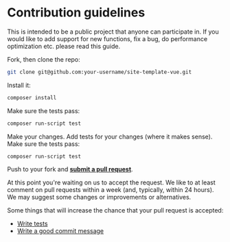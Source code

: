 # Contribution guidelines

This is intended to be a public project that anyone can participate in. If you would like to add support for new functions, fix a bug, do performance optimization etc. please read this guide.

Fork, then clone the repo:

```bash
git clone git@github.com:your-username/site-template-vue.git
```

Install it:

```bash
composer install
```

Make sure the tests pass:

```bash
composer run-script test
```

Make your changes. Add tests for your changes (where it makes sense). Make sure the tests pass:

```
composer run-script test
```

Push to your fork and **[submit a pull request][pr]**.

[pr]: https://github.com/apility/site-template-vue/compare/

At this point you're waiting on us to accept the request. We like to at least comment on pull requests
within a week (and, typically, within 24 hours). We may suggest
some changes or improvements or alternatives.

Some things that will increase the chance that your pull request is accepted:

* [Write tests](https://phpunit.de/getting-started/phpunit-7.html)
* [Write a good commit message](.github/COMMIT_MESSAGE_GUIDELINES.md)
